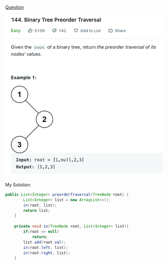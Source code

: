 [Question](https://leetcode.com/problems/binary-tree-preorder-traversal/)



<img src="0144 Binary Tree Preorder Traversal/image-20221012192707366.png">



My Solution:

```java
public List<Integer> preorderTraversal(TreeNode root) {
        List<Integer> list = new ArrayList<>();
        in(root, list);
        return list;
    }
    
    private void in(TreeNode root, List<Integer> list){
        if(root == null)
            return;
        list.add(root.val);
        in(root.left, list);
        in(root.right, list);
    }
```

